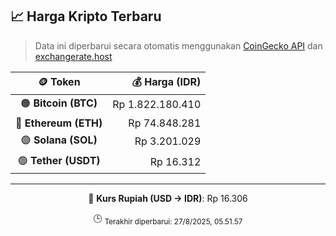 

<!-- HARGA_KRIPTO -->
## 📈 Harga Kripto Terbaru

> Data ini diperbarui secara otomatis menggunakan [CoinGecko API](https://www.coingecko.com/) dan [exchangerate.host](https://exchangerate.host/)

<div align="center">

| 🪙 Token | 💰 Harga (IDR) |
|:------:|---------------:|
| 🟠 **Bitcoin (BTC)**   | Rp 1.822.180.410 |
| 🔵 **Ethereum (ETH)**  | Rp 74.848.281 |
| 🟣 **Solana (SOL)**    | Rp 3.201.029 |
| 🟢 **Tether (USDT)**   | Rp 16.312 |

---

💱 **Kurs Rupiah (USD → IDR)**: Rp 16.306

🕒 <sub>Terakhir diperbarui: 27/8/2025, 05.51.57</sub>

</div>
<!-- /HARGA_KRIPTO -->